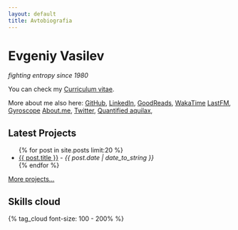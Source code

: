 ```yaml
---
layout: default
title: Avtobiografia
---
```


<div id="card">
  <h1>Evgeniy Vasilev</h1>
  <em class="bio">fighting entropy since 1980</em>
</div>

You can check my [Curriculum vitae](/cv.html).

More about me also here:
 [GitHub](https://github.com/aquilax),
 [LinkedIn](http://linkedin.com/in/aquilax),
 [GoodReads](http://www.goodreads.com/user/show/2821810-evgeniy-vasilev),
 [WakaTime](https://wakatime.com/@aquilax)
 [LastFM](http://www.last.fm/user/aquilax),
 [Gyroscope](https://gyrosco.pe/aquilax/)
 [About.me](http://about.me/aquilax),
 [Twitter](http://twitter.com/aquilax),
 [Quantified aquilax](https://quantified.avtobiografia.com/),
<div id="projects">
  <h2>Latest Projects</h2>
  <ul>
    {% for post in site.posts limit:20 %}
      <li><a href="{{ post.url }}">{{ post.title }}</a> - <em>{{ post.date | date_to_string }}</em></li>
    {% endfor %}
  </ul>
  <p class="ar"><a href="/projects.html">More projects…</a></p>
</div>

<h2 id="skills">Skills cloud</h2>
<div class="cloud">
	{% tag_cloud font-size: 100 - 200% %}
</div>
